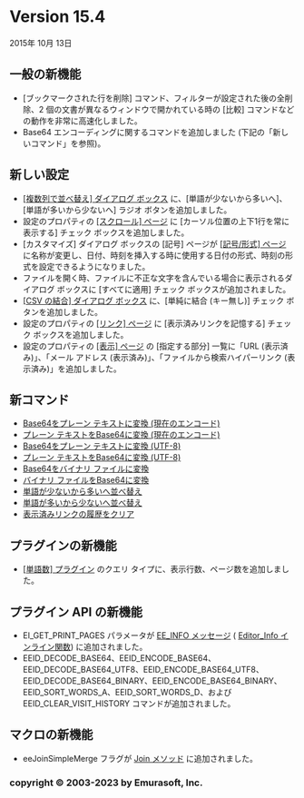 # Version 15.4

2015年 10月 13日

## 一般の新機能

- \[ブックマークされた行を削除\] コマンド、フィルターが設定された後の全削除、2 個の文書が異なるウィンドウで開かれている時の \[比較\] コマンドなどの動作を非常に高速化しました。
- Base64 エンコーディングに関するコマンドを追加しました (下記の「新しいコマンド」を参照)。

## 新しい設定

- [\[複数列で並べ替え\] ダイアログ ボックス](../dlg/sort_multi/index) に、\[単語が少ないから多いへ\]、\[単語が多いから少ないへ\] ラジオ ボタンを追加しました。
- 設定のプロパティの [\[スクロール\] ページ](../dlg/properties/scroll/index) に \[カーソル位置の上下1行を常に表示する\] チェック ボックスを追加しました。
- \[カスタマイズ\] ダイアログ ボックスの \[記号\] ページが [\[記号/形式\] ページ](../dlg/customize/marks/index) に名称が変更し、日付、時刻を挿入する時に使用する日付の形式、時刻の形式を設定できるようになりました。
- ファイルを開く時、ファイルに不正な文字を含んでいる場合に表示されるダイアログ ボックスに \[すべてに適用\] チェック ボックスが追加されました。
- [\[CSV の結合\] ダイアログ ボックス](../dlg/join_csv/index) に、\[単純に結合 (キー無し)\] チェック ボタンを追加しました。
- 設定のプロパティの [\[リンク\] ページ](../dlg/properties/link/index) に \[表示済みリンクを記憶する\] チェック ボックスを追加しました。
- 設定のプロパティの [\[表示\] ページ](../dlg/properties/display/index) の \[指定する部分\] 一覧に「URL (表示済み)」、「メール アドレス (表示済み)」、「ファイルから検索ハイパーリンク (表示済み)」を追加しました。

## 新コマンド

- [Base64をプレーン テキストに変換 (現在のエンコード)](../cmd/edit/decode_base64)
- [プレーン テキストをBase64に変換 (現在のエンコード)](../cmd/edit/encode_base64)
- [Base64をプレーン テキストに変換 (UTF-8)](../cmd/edit/decode_base64_utf8)
- [プレーン テキストをBase64に変換 (UTF-8)](../cmd/edit/encode_base64_utf8)
- [Base64をバイナリ ファイルに変換](../cmd/edit/decode_base64_binary)
- [バイナリ ファイルをBase64に変換](../cmd/edit/encode_base64_binary)
- [単語が少ないから多いへ並べ替え](../cmd/edit/sort_words_a)
- [単語が多いから少ないへ並べ替え](../cmd/edit/sort_words_d)
- [表示済みリンクの履歴をクリア](../cmd/edit/clear_visit_history)

## プラグインの新機能

- [\[単語数\] プラグイン](../howto/plugin/plugin_wordcount) のクエリ タイプに、表示行数、ページ数を追加しました。

## プラグイン API の新機能

- EI\_GET\_PRINT\_PAGES パラメータが [EE\_INFO メッセージ](../plugin/message/ee_info) ( [Editor\_Info インライン関数](../plugin/macro/editor_info)) に追加されました。
- EEID\_DECODE\_BASE64、EEID\_ENCODE\_BASE64、EEID\_DECODE\_BASE64\_UTF8、EEID\_ENCODE\_BASE64\_UTF8、EEID\_DECODE\_BASE64\_BINARY、EEID\_ENCODE\_BASE64\_BINARY、EEID\_SORT\_WORDS\_A、EEID\_SORT\_WORDS\_D、および EEID\_CLEAR\_VISIT\_HISTORY コマンドが追加されました。

## マクロの新機能

- eeJoinSimpleMerge フラグが [Join メソッド](../macro/editor/join) に追加されました。

### copyright © 2003-2023 by Emurasoft, Inc.
